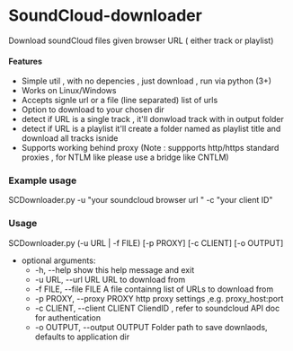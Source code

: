 # SoundCloud-downloader
Download soundCloud files given browser URL ( either track or playlist) 

#### Features
* Simple util , with no depencies , just download , run via python (3+)
* Works on Linux/Windows 
* Accepts signle url or a file (line separated) list of urls 
* Option to download to your chosen dir 
* detect if URL is a single track , it'll donwload track with in output folder
* detect if URL is a playlist it'll create a folder named as playlist title and download all tracks isnide
* Supports working behind proxy (Note : suppports http/https standard proxies , for NTLM like please use a bridge like CNTLM)

### Example usage 
SCDownloader.py -u "your soundcloud browser url " -c "your client ID"

### Usage
SCDownloader.py (-u URL | -f FILE) [-p PROXY] [-c CLIENT] [-o OUTPUT]

* optional arguments:
  * -h, --help            show this help message and exit
  * -u URL, --url URL     URL to download from
  * -f FILE, --file FILE  A file containng list of URLs to download from
  * -p PROXY, --proxy PROXY  http proxy settings ,e.g. proxy_host:port
  * -c CLIENT, --client CLIENT  CliendID , refer to soundcloud API doc for authentication
  * -o OUTPUT, --output OUTPUT Folder path to save downlaods, defaults to application dir
